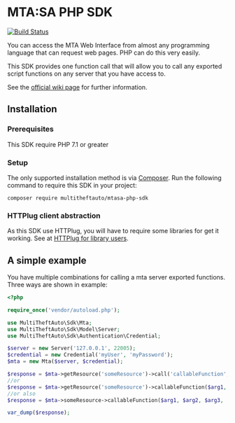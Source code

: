 # MTA:SA PHP SDK
[![Build Status](https://travis-ci.com/multitheftauto/mtasa-php-sdk.svg?branch=master)](https://travis-ci.com/multitheftauto/mtasa-php-sdk)

You can access the MTA Web Interface from almost any programming language that can request web pages. PHP can do this very easily.

This SDK provides one function call that will allow you to call any exported script functions on any server that you have access to.

See the [official wiki page](https://wiki.multitheftauto.com/wiki/PHP_SDK) for further information.

## Installation

### Prerequisites

This SDK require PHP 7.1 or greater

### Setup

The only supported installation method is via [Composer](https://getcomposer.org). Run the following command to require this SDK in your project:

```
composer require multitheftauto/mtasa-php-sdk
```

### HTTPlug client abstraction

As this SDK use HTTPlug, you will have to require some libraries for get it working. See at [HTTPlug for library users](http://docs.php-http.org/en/latest/httplug/users.html). 
## A simple example

You have multiple combinations for calling a mta server exported functions. Three ways are shown in example:
```php
<?php

require_once('vendor/autoload.php');

use MultiTheftAuto\Sdk\Mta;
use MultiTheftAuto\Sdk\Model\Server;
use MultiTheftAuto\Sdk\Authentication\Credential;

$server = new Server('127.0.0.1', 22005);
$credential = new Credential('myUser', 'myPassword');
$mta = new Mta($server, $credential);

$response = $mta->getResource('someResource')->call('callableFunction', $arg1, $arg2, $arg3, ...);
//or
$response = $mta->getResource('someResource')->callableFunction($arg1, $arg2, $arg3, ...);
//or also
$response = $mta->someResource->callableFunction($arg1, $arg2, $arg3, ...);

var_dump($response);
```
